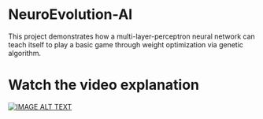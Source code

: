 # NeuroEvolution-AI
This project demonstrates how a multi-layer-perceptron neural network can teach itself to play a basic game through weight optimization via genetic algorithm.

# Watch the video explanation
[![IMAGE ALT TEXT](http://img.youtube.com/vi/uOr5k7smt_c/0.jpg)](http://www.youtube.com/watch?v=uOr5k7smt_c)
